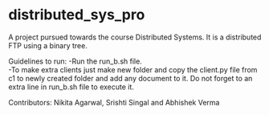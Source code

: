 # distributed_sys_pro

A project pursued towards the course Distributed Systems. It is a distributed FTP using a binary tree.

Guidelines to run:
-Run the run_b.sh file.
<br />
-To make extra clients just make new folder and copy the client.py file from c1 to newly created folder and add any document to it. Do not forget to an extra line in run_b.sh file to execute it. 

Contributors: Nikita Agarwal, Srishti Singal and Abhishek Verma
